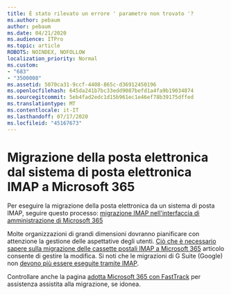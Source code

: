 ```yaml
---
title: È stato rilevato un errore ' parametro non trovato '?
ms.author: pebaum
author: pebaum
ms.date: 04/21/2020
ms.audience: ITPro
ms.topic: article
ROBOTS: NOINDEX, NOFOLLOW
localization_priority: Normal
ms.custom:
- "683"
- "3500008"
ms.assetid: 5070ca31-9ccf-4408-865c-d36912450196
ms.openlocfilehash: 645da241b7bc33edd9087befd1a4fa9b19034874
ms.sourcegitcommit: 5eb4fad2edc1d15b961ec1e46ef78b39175dffed
ms.translationtype: MT
ms.contentlocale: it-IT
ms.lasthandoff: 07/17/2020
ms.locfileid: "45167673"
---
```

# <a name="migrating-email-from-imap-email-system-to-microsoft-365"></a>Migrazione della posta elettronica dal sistema di posta elettronica IMAP a Microsoft 365

Per eseguire la migrazione della posta elettronica da un sistema di posta IMAP, seguire questo processo: [migrazione IMAP nell'interfaccia di amministrazione di Microsoft 365](https://docs.microsoft.com/Exchange/mailbox-migration/migrating-imap-mailboxes/imap-migration-in-the-admin-center)
  
Molte organizzazioni di grandi dimensioni dovranno pianificare con attenzione la gestione delle aspettative degli utenti. [Ciò che è necessario sapere sulla migrazione delle cassette postali IMAP a Microsoft 365](https://docs.microsoft.com/Exchange/mailbox-migration/migrating-imap-mailboxes/migrating-imap-mailboxes) articolo consente di gestire la modifica. Si noti che le migrazioni di G Suite (Google) non [devono più essere eseguite tramite IMAP](https://docs.microsoft.com/Exchange/mailbox-migration/perform-g-suite-migration).

Controllare anche la pagina [adotta Microsoft 365 con FastTrack](https://www.microsoft.com/fasttrack/microsoft-365/office-365) per assistenza assistita alla migrazione, se idonea.
  
